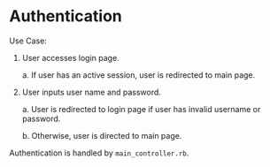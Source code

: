 Authentication
==============

Use Case:

1.  User accesses login page.

    a.  If user has an active session, user is redirected to main page.

2.  User inputs user name and password.

    a.  User is redirected to login page if user has invalid username or password.

    b.  Otherwise, user is directed to main page.

Authentication is handled by `main_controller.rb`.